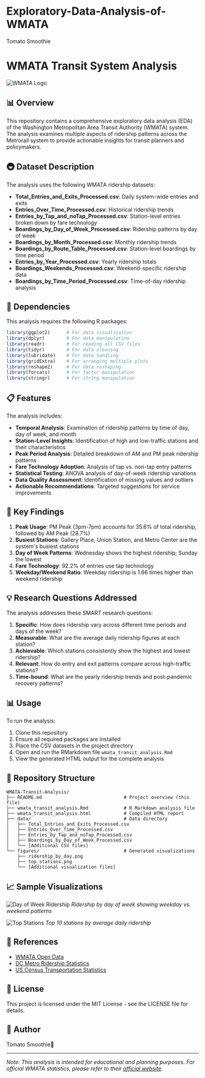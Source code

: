 # Exploratory-Data-Analysis-of-WMATA
Tomato Smoothie
# WMATA Transit System Analysis

![WMATA Logo](https://upload.wikimedia.org/wikipedia/commons/thumb/d/d9/WMATA_Metro_Logo.svg/240px-WMATA_Metro_Logo.svg.png)

## 📊 Overview

This repository contains a comprehensive exploratory data analysis (EDA) of the Washington Metropolitan Area Transit Authority (WMATA) system. The analysis examines multiple aspects of ridership patterns across the Metrorail system to provide actionable insights for transit planners and policymakers.

## 🚇 Dataset Description

The analysis uses the following WMATA ridership datasets:

- **Total_Entries_and_Exits_Processed.csv**: Daily system-wide entries and exits
- **Entries_Over_Time_Processed.csv**: Historical ridership trends
- **Entries_by_Tap_and_noTap_Processed.csv**: Station-level entries broken down by fare technology
- **Boardings_by_Day_of_Week_Processed.csv**: Ridership patterns by day of week
- **Boardings_by_Month_Processed.csv**: Monthly ridership trends
- **Boardings_by_Route_Table_Processed.csv**: Station-level boardings by time period
- **Entries_by_Year_Processed.csv**: Yearly ridership totals
- **Boardings_Weekends_Processed.csv**: Weekend-specific ridership data
- **Boardings_by_Time_Period_Processed.csv**: Time-of-day ridership analysis

## 🔧 Dependencies

This analysis requires the following R packages:

```r
library(ggplot2)      # For data visualization
library(dplyr)        # For data manipulation
library(readr)        # For reading all CSV files
library(tidyr)        # For data cleaning
library(lubridate)    # For date handling
library(gridExtra)    # For arranging multiple plots
library(reshape2)     # For data reshaping
library(forcats)      # For factor manipulation
library(stringr)      # For string manipulation
```

## 📋 Features

The analysis includes:

- **Temporal Analysis**: Examination of ridership patterns by time of day, day of week, and month
- **Station-Level Insights**: Identification of high and low-traffic stations and their characteristics
- **Peak Period Analysis**: Detailed breakdown of AM and PM peak ridership patterns
- **Fare Technology Adoption**: Analysis of tap vs. non-tap entry patterns
- **Statistical Testing**: ANOVA analysis of day-of-week ridership variations
- **Data Quality Assessment**: Identification of missing values and outliers
- **Actionable Recommendations**: Targeted suggestions for service improvements

## 🚀 Key Findings

1. **Peak Usage**: PM Peak (3pm-7pm) accounts for 35.6% of total ridership, followed by AM Peak (28.7%)
2. **Busiest Stations**: Gallery Place, Union Station, and Metro Center are the system's busiest stations
3. **Day of Week Patterns**: Wednesday shows the highest ridership; Sunday the lowest
4. **Fare Technology**: 92.2% of entries use tap technology
5. **Weekday/Weekend Ratio**: Weekday ridership is 1.66 times higher than weekend ridership

## 💡 Research Questions Addressed

The analysis addresses these SMART research questions:

1. **Specific**: How does ridership vary across different time periods and days of the week?
2. **Measurable**: What are the average daily ridership figures at each station?
3. **Achievable**: Which stations consistently show the highest and lowest ridership?
4. **Relevant**: How do entry and exit patterns compare across high-traffic stations?
5. **Time-bound**: What are the yearly ridership trends and post-pandemic recovery patterns?

## 📊 Usage

To run the analysis:

1. Clone this repository
2. Ensure all required packages are installed
3. Place the CSV datasets in the project directory
4. Open and run the RMarkdown file `wmata_transit_analysis.Rmd`
5. View the generated HTML output for the complete analysis

## 📂 Repository Structure

```
WMATA-Transit-Analysis/
├── README.md                              # Project overview (this file)
├── wmata_transit_analysis.Rmd             # R Markdown analysis file
├── wmata_transit_analysis.html            # Compiled HTML report
├── data/                                  # Data directory
│   ├── Total_Entries_and_Exits_Processed.csv
│   ├── Entries_Over_Time_Processed.csv
│   ├── Entries_by_Tap_and_noTap_Processed.csv
│   ├── Boardings_by_Day_of_Week_Processed.csv
│   └── [Additional CSV files]
└── figures/                               # Generated visualizations
    ├── ridership_by_day.png
    ├── top_stations.png
    └── [Additional visualization files]
```

## 📈 Sample Visualizations

![Day of Week Ridership](https://example.com/day_of_week_sample.png)
*Ridership by day of week showing weekday vs. weekend patterns*

![Top Stations](https://example.com/top_stations_sample.png)
*Top 10 stations by average daily ridership*

## 🔗 References

- [WMATA Open Data](https://developer.wmata.com/)
- [DC Metro Ridership Statistics](https://www.wmata.com/initiatives/ridership-portal/)
- [US Census Transportation Statistics](https://www.census.gov/topics/employment/commuting.html)

## 📄 License

This project is licensed under the MIT License - see the LICENSE file for details.

## 👤 Author

Tomato Smoothie🍅 

---

*Note: This analysis is intended for educational and planning purposes. For official WMATA statistics, please refer to their [official website](https://www.wmata.com/).*
